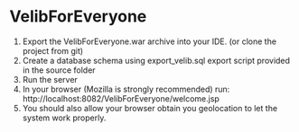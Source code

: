 # VelibForEveryone

1. Export the VelibForEveryone.war archive into your IDE. (or clone the project from git)
2. Create a database schema using export_velib.sql export script provided in the source folder
3. Run the server
4. In your browser (Mozilla is strongly recommended) run:
	http://localhost:8082/VelibForEveryone/welcome.jsp
5. You should also allow your browser obtain you geolocation to let the system work properly.
